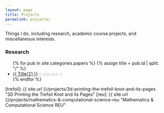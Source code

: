 ```yaml
---
layout: page
title: Projects
permalink: projects/
---
```


Things I do, including research, academic course projects, and miscellaneous interests.

### Research
<ul>
    {% for pub in site.categories.papers %}
    {% assign title = pub.id | split: "/" %}
    <li><a href="{{ pub.url }}" style="text-transform: capitalize">{{ title[2] }}</a> <small style="color: #c0c0c0">{{ pub.year }}</small></li>
    {% endfor %}
</ul>

<!-- ### Academic
<ul>
    <li><a href="{{ site.url }}/projects/cs-6750-health-easel">Health Easel</a> <small style="color: #c0c0c0">2017</small></li>
    <li><a href="{{ site.url }}/projects/cs-7450-a-viz-of-ice-and-fire">A Viz of Ice and Fire</a> <small style="color: #c0c0c0">2016</small></li>
    <li><a href="{{ site.url }}/projects/materials-informatics-grain-growth">Materials Informatics: Grain Growth</a> <small style="color: #c0c0c0">2016</small></li>
    <li><a href="{{ site.url }}/projects/cse-6730-bobby-dodd-simulation">Modeling of Pedestrian Traffic Around Bobby-Dodd Stadium</a> <small style="color: #c0c0c0">2016</small></li>
    <li><a href="{{ site.url }}/projects/uga-undergrad-course-projects">UGA Undergrad Course Projects</a></li>
    <ul style="padding-left: 3rem;">
        <li>Image Compression <small style="color: #c0c0c0">2014</small></li>
        <li>Railgun Simulation <small style="color: #c0c0c0">2014</small></li>
        <li>Path Minimization <small style="color: #c0c0c0">2013</small></li>
        <li>Numerical ODE Solution and Integration Project <small style="color: #c0c0c0">2013</small></li>
    </ul>
    <li><a href="{{ site.url }}/projects/cube-decomposition-trophy">Cube Decomposition Trophy</a> <small style="color: #c0c0c0">2014</small></li>
    <li><a href="{{ site.url }}/projects/uga-keychain">UGA Keychain</a> <small style="color: #c0c0c0">2014</small></li>
</ul>

### Other
<ul>
<li><a href="https://github.com/fredhohman/fredhohman.github.io"><code>fredhohman.com</code> on Github</a></li>
<li><a href="{{ site.url }}/projects/raspberry-pi-case">Raspberry Pi Case</a> <small style="color: #c0c0c0">2013</small></li>
<li><a href="{{ site.url }}/projects/road-bike-restoration">Road Bike Restoration</a> <small style="color: #c0c0c0">2012</small></li>
</ul> -->

[trefoil]: {{ site.url }}/projects/3d-printing-the-trefoil-knot-and-its-pages "3D Printing the Trefoil Knot and its Pages"
[reu]: {{ site.url }}/projects/mathematics-&-computational-science-reu "Mathematics & Computational Science REU"
